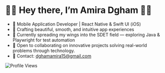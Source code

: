 # 🦋🦋 Hey there, I’m Amira Dgham 🦋🦋

- 📱 Mobile Application Developer | React Native & Swift UI (iOS)
- 🎯 Crafting beautiful, smooth, and intuitive app experiences
- 🧪 Currently spreading my wings into the SDET field — exploring Java & Playwright for test automation
- 🤝 Open to collaborating on innovative projects solving real-world problems through technology.
- 📧 Contact: dghamamira15@gmail.com

![Profile Views](https://komarev.com/ghpvc/?username=Amira-Dgham&color=blue)
<!---
Amira-Dgham/Amira-Dgham is a ✨ special ✨ repository because its `README.md` (this file) appears on your GitHub profile.
You can click the Preview link to take a look at your changes.
--->
